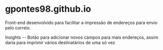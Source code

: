 # gpontes98.github.io

Front-end desenvolvido para facilitar a impressão de endereços para envio pelo correio.

Insights
-- Botão para adicionar novos campos para mais endereços, assim daria para imprimir vários destinatários de uma só vez
